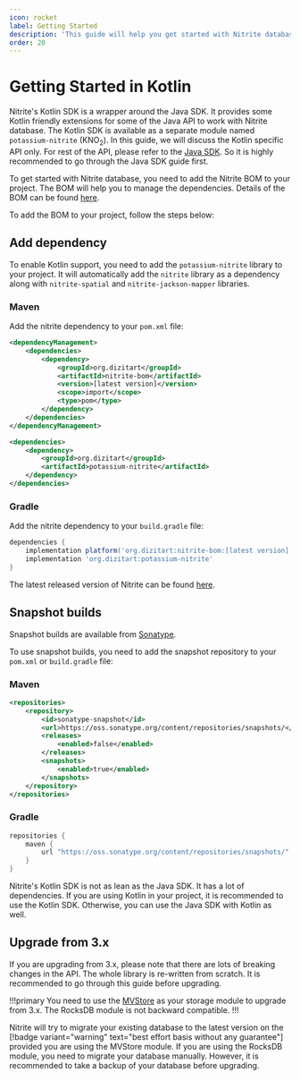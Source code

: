 ```yaml
---
icon: rocket
label: Getting Started
description: 'This guide will help you get started with Nitrite database. It will show you how to create a database, create a collection, insert documents, and query documents in Kotlin.'
order: 20
---
```


# Getting Started in Kotlin

Nitrite's Kotlin SDK is a wrapper around the Java SDK. It provides some Kotlin friendly extensions for some of the Java API to work with Nitrite database. The Kotlin SDK is available as a separate module named `potassium-nitrite` (KNO<sub>2</sub>). In this guide, we will discuss the Kotlin specific API only. For rest of the API, please refer to the [Java SDK](../java-sdk/getting-started.md). So it is highly recommended to go through the Java SDK guide first.

To get started with Nitrite database, you need to add the Nitrite BOM to your project. The BOM will help you to manage the dependencies. Details of the BOM can be found [here](../java-sdk/modules/module-system.md#nitrite-bill-of-materials).

To add the BOM to your project, follow the steps below:

## Add dependency

To enable Kotlin support, you need to add the `potassium-nitrite` library to your project. It will automatically add the `nitrite` library as a dependency along with `nitrite-spatial` and `nitrite-jackson-mapper` libraries.

### Maven

Add the nitrite dependency to your `pom.xml` file:

```xml
<dependencyManagement>
    <dependencies>
        <dependency>
            <groupId>org.dizitart</groupId>
            <artifactId>nitrite-bom</artifactId>
            <version>[latest version]</version>
            <scope>import</scope>
            <type>pom</type>
        </dependency>
    </dependencies>
</dependencyManagement>

<dependencies>
    <dependency>
        <groupId>org.dizitart</groupId>
        <artifactId>potassium-nitrite</artifactId>
    </dependency>
</dependencies>
```

### Gradle

Add the nitrite dependency to your `build.gradle` file:

```groovy
dependencies {
    implementation platform('org.dizitart:nitrite-bom:[latest version]')
    implementation 'org.dizitart:potassium-nitrite'
}
```

The latest released version of Nitrite can be found [here](https://mvnrepository.com/artifact/org.dizitart/potassium-nitrite).


## Snapshot builds

Snapshot builds are available from [Sonatype](https://oss.sonatype.org/content/repositories/snapshots/org/dizitart/nitrite-bom/).

To use snapshot builds, you need to add the snapshot repository to your `pom.xml` or `build.gradle` file:

### Maven

```xml
<repositories>
    <repository>
        <id>sonatype-snapshot</id>
        <url>https://oss.sonatype.org/content/repositories/snapshots/</url>
        <releases>
            <enabled>false</enabled>
        </releases>
        <snapshots>
            <enabled>true</enabled>
        </snapshots>
    </repository>
</repositories>
```

### Gradle

```groovy
repositories {
    maven {
        url "https://oss.sonatype.org/content/repositories/snapshots/"
    }
}
```

Nitrite's Kotlin SDK is not as lean as the Java SDK. It has a lot of dependencies. If you are using Kotlin in your project, it is recommended to use the Kotlin SDK. Otherwise, you can use the Java SDK with Kotlin as well.

## Upgrade from 3.x

If you are upgrading from 3.x, please note that there are lots of breaking changes in the API. The whole library is re-written from scratch. It is recommended to go through this guide before upgrading. 

!!!primary
You need to use the [MVStore](../java-sdk/modules/store-modules/mvstore.md) as your storage module to upgrade from 3.x. The RocksDB module is not backward compatible.
!!!

Nitrite will try to migrate your existing database to the latest version on the [!badge variant="warning" text="best effort basis without any guarantee"] provided you are using the MVStore module. If you are using the RocksDB module, you need to migrate your database manually. However, it is recommended to take a backup of your database before upgrading.